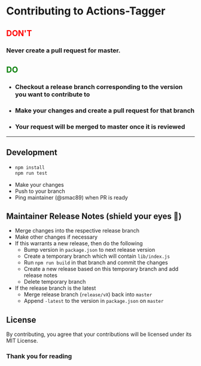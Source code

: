 # Contributing to Actions-Tagger

<h2 style="color: red; font-weight: bold">DON'T</h2>

### **Never create a pull request for master.**

<h2 style="color: green; font-weight: bold">DO</h2>

- ### Checkout a release branch corresponding to the version you want to contribute to
- ### Make your changes and create a pull request for that branch
- ### Your request will be merged to master once it is reviewed

---
## Development
-
  ```bash
  npm install
  npm run test
  ```
- Make your changes
- Push to your branch
- Ping maintainer (@smac89) when PR is ready

## Maintainer Release Notes (shield your eyes :eyes:)
- Merge changes into the respective release branch
- Make other changes if necessary
- If this warrants a new release, then do the following
  - Bump version in `package.json` to next release version
  - Create a temporary branch which will contain `lib/index.js`
  - Run `npm run build` in that branch and commit the changes
  - Create a new release based on this temporary branch and add release notes
  - Delete temporary branch
- If the release branch is the latest
  - Merge release branch (`release/vX`) back into `master`
  - Append `-latest` to the version in `package.json` on `master`


## License

By contributing, you agree that your contributions will be licensed under its MIT License.

### Thank you for reading
